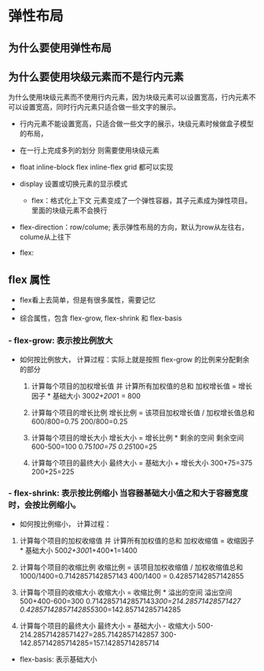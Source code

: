 # 弹性布局



## 为什么要使用弹性布局
## 为什么要使用块级元素而不是行内元素
为什么使用块级元素而不使用行内元素，因为块级元素可以设置宽高，行内元素不可以设置宽高，同时行内元素只适合做一些文字的展示。
- 行内元素不能设置宽高，只适合做一些文字的展示，块级元素时候做盒子模型的布局，
- 在一行上完成多列的划分 则需要使用块级元素

- float inline-block flex inline-flex grid 都可以实现
- display 设置或切换元素的显示模式
    - flex：格式化上下文 元素变成了一个弹性容器，其子元素成为弹性项目。里面的块级元素不会换行
- flex-direction：row/colume; 表示弹性布局的方向，默认为row从左往右，colume从上往下
- flex: 



## flex 属性

- flex看上去简单，但是有很多属性，需要记忆
 - 
- 综合属性，包含 flex-grow, flex-shrink 和 flex-basis
### - flex-grow: 表示按比例放大  
- 如何按比例放大，
  计算过程：实际上就是按照 flex-grow 的比例来分配剩余的部分
  1. 计算每个项目的加权增长值 并 计算所有加权值的总和
  加权增长值 = 增长因子 * 基础大小
  300*2+200*1 = 800

  2. 计算每个项目的增长比例
  增长比例 = 该项目加权增长值 / 加权增长值总和
  600/800=0.75
  200/800=0.25

  3. 计算每个项目的增长大小
  增长大小 = 增长比例 * 剩余的空间
  剩余空间 600-500=100
  0.75*100=75
  0.25*100=25

  4. 计算每个项目的最终大小
  最终大小 = 基础大小 + 增长大小
  300+75=375
  200+25=225

### - flex-shrink: 表示按比例缩小 当容器基础大小值之和大于容器宽度时，会按比例缩小。
 - 如何按比例缩小，
  计算过程：
  1. 计算每个项目的加权收缩值 并 计算所有加权值的总和
  加权收缩值 = 收缩因子 * 基础大小
  500*2+300*1+400*1=1400

  2. 计算每个项目的收缩比例
  收缩比例 = 该项目加权收缩值 / 加权收缩值总和
  1000/1400=0.7142857142857143
  400/1400 = 0.42857142857142855

  3. 计算每个项目的收缩大小
  收缩大小 = 收缩比例 * 溢出的空间
  溢出空间 500+400-600=300
  0.7142857142857143*300=214.28571428571427
  0.42857142857142855*300=142.85714285714285

  4. 计算每个项目的最终大小
  最终大小 = 基础大小 - 收缩大小
  500-214.28571428571427=285.7142857142857
  300-142.85714285714285=157.14285714285714

- flex-basis: 表示基础大小